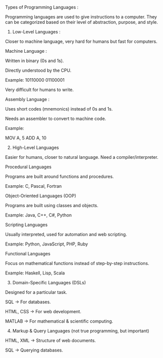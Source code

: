 Types of Programming Languages :

Programming languages are used to give instructions to a computer. They can be categorized based on their level of abstraction, purpose, and style.

1. Low-Level Languages :

Closer to machine language, very hard for humans but fast for computers.

Machine Language :

Written in binary (0s and 1s).

Directly understood by the CPU.

Example: 10110000 01100001

Very difficult for humans to write.

Assembly Language :

Uses short codes (mnemonics) instead of 0s and 1s.

Needs an assembler to convert to machine code.

Example: 

MOV A, 5
ADD A, 10

2. High-Level Languages

Easier for humans, closer to natural language. Need a compiler/interpreter.

Procedural Languages

Programs are built around functions and procedures.

Example: C, Pascal, Fortran

Object-Oriented Languages (OOP)

Programs are built using classes and objects.

Example: Java, C++, C#, Python

Scripting Languages

Usually interpreted, used for automation and web scripting.

Example: Python, JavaScript, PHP, Ruby

Functional Languages

Focus on mathematical functions instead of step-by-step instructions.

Example: Haskell, Lisp, Scala

3. Domain-Specific Languages (DSLs)

Designed for a particular task.

SQL → For databases.

HTML, CSS → For web development.

MATLAB → For mathematical & scientific computing.

4. Markup & Query Languages (not true programming, but important)

HTML, XML → Structure of web documents.

SQL → Querying databases.